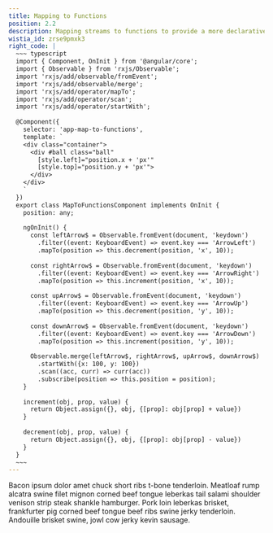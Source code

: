 ```yaml
---
title: Mapping to Functions
position: 2.2
description: Mapping streams to functions to provide a more declarative syntax
wistia_id: zrse9pmxk3
right_code: |
  ~~~ typescript
  import { Component, OnInit } from '@angular/core';
  import { Observable } from 'rxjs/Observable';
  import 'rxjs/add/observable/fromEvent';
  import 'rxjs/add/observable/merge';
  import 'rxjs/add/operator/mapTo';
  import 'rxjs/add/operator/scan';
  import 'rxjs/add/operator/startWith';
  
  @Component({
    selector: 'app-map-to-functions',
    template: `
    <div class="container">
      <div #ball class="ball"
        [style.left]="position.x + 'px'"
        [style.top]="position.y + 'px'">
      </div>
    </div>
    `
  })
  export class MapToFunctionsComponent implements OnInit {
    position: any;
  
    ngOnInit() {
      const leftArrow$ = Observable.fromEvent(document, 'keydown')
        .filter((event: KeyboardEvent) => event.key === 'ArrowLeft')
        .mapTo(position => this.decrement(position, 'x', 10));
  
      const rightArrow$ = Observable.fromEvent(document, 'keydown')
        .filter((event: KeyboardEvent) => event.key === 'ArrowRight')
        .mapTo(position => this.increment(position, 'x', 10));
  
      const upArrow$ = Observable.fromEvent(document, 'keydown')
        .filter((event: KeyboardEvent) => event.key === 'ArrowUp')
        .mapTo(position => this.decrement(position, 'y', 10));
  
      const downArrow$ = Observable.fromEvent(document, 'keydown')
        .filter((event: KeyboardEvent) => event.key === 'ArrowDown')
        .mapTo(position => this.increment(position, 'y', 10));
  
      Observable.merge(leftArrow$, rightArrow$, upArrow$, downArrow$)
        .startWith({x: 100, y: 100})
        .scan((acc, curr) => curr(acc))
        .subscribe(position => this.position = position);
    }
  
    increment(obj, prop, value) {
      return Object.assign({}, obj, {[prop]: obj[prop] + value})
    }
  
    decrement(obj, prop, value) {
      return Object.assign({}, obj, {[prop]: obj[prop] - value})
    }
  }
  ~~~
---
```


Bacon ipsum dolor amet chuck short ribs t-bone tenderloin. Meatloaf rump alcatra swine filet mignon corned beef tongue leberkas tail salami shoulder venison strip steak shankle hamburger. Pork loin leberkas brisket, frankfurter pig corned beef tongue beef ribs swine jerky tenderloin. Andouille brisket swine, jowl cow jerky kevin sausage.
